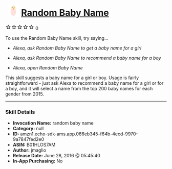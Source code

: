 # &nbsp;<img src="skill_icon" alt="Random Baby Name icon" width="36"> [Random Baby Name](http://alexa.amazon.com/#skills/amzn1.echo-sdk-ams.app.066eb345-f64b-4ecd-9970-9a7847fed2e0)
![0 stars](../../images/ic_star_border_black_18dp_1x.png)![0 stars](../../images/ic_star_border_black_18dp_1x.png)![0 stars](../../images/ic_star_border_black_18dp_1x.png)![0 stars](../../images/ic_star_border_black_18dp_1x.png)![0 stars](../../images/ic_star_border_black_18dp_1x.png) 0

To use the Random Baby Name skill, try saying...

* *Alexa, ask Random Baby Name to get a baby name for a girl*

* *Alexa, ask Random Baby Name to recommend a baby name for a boy*

* *Alexa, open Random Baby Name*

This skill suggests a baby name for a girl or boy. Usage is fairly straightforward - just ask Alexa to recommend a baby name for a girl or for a boy, and it will select a name from the top 200 baby names for each gender from 2015.

***

### Skill Details

* **Invocation Name:** random baby name
* **Category:** null
* **ID:** amzn1.echo-sdk-ams.app.066eb345-f64b-4ecd-9970-9a7847fed2e0
* **ASIN:** B01HLOS7AM
* **Author:** jmaglio
* **Release Date:** June 28, 2016 @ 05:45:40
* **In-App Purchasing:** No
